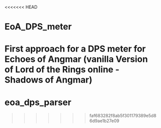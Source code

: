 <<<<<<< HEAD
# EoA_DPS_meter
First approach for a DPS meter for Echoes of Angmar (vanilla Version of Lord of the Rings online - Shadows of Angmar)
=======
# eoa_dps_parser
>>>>>>> faf683282f8ab5f301179389e5d86d9ae1b27e09
